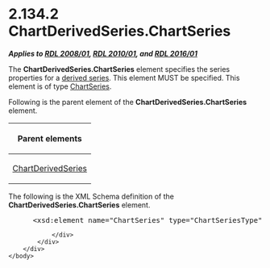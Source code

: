 <html dir="LTR" xmlns:mshelp="http://msdn.microsoft.com/mshelp" xmlns:ddue="http://ddue.schemas.microsoft.com/authoring/2003/5" xmlns:xlink="http://www.w3.org/1999/xlink" xmlns:tool="http://www.microsoft.com/tooltip">
    <head>
        <meta http-equiv="Content-Type" content="text/html; CHARSET=utf-8"></meta>
        <meta name="save" content="history"></meta>
        <title>2.134.2 ChartDerivedSeries.ChartSeries</title>
        <xml>
            <mshelp:toctitle title="2.134.2 ChartDerivedSeries.ChartSeries"></mshelp:toctitle>
            <mshelp:rltitle title="[MS-RDL]: ChartDerivedSeries.ChartSeries"></mshelp:rltitle>
            <mshelp:keyword index="A" term="bfd3c607-c1f9-481c-bb0d-39816e8955bd"></mshelp:keyword>
            <mshelp:attr name="DCSext.ContentType" value="open specification"></mshelp:attr>
            <mshelp:attr name="AssetID" value="bfd3c607-c1f9-481c-bb0d-39816e8955bd"></mshelp:attr>
            <mshelp:attr name="TopicType" value="kbRef"></mshelp:attr>
            <mshelp:attr name="DCSext.Title" value="[MS-RDL]: ChartDerivedSeries.ChartSeries" />
        </xml>
    </head>
    <body>
        <div id="header">
            <h1 class="heading">2.134.2 ChartDerivedSeries.ChartSeries</h1>
        </div>
        <div id="mainSection">
            <div id="mainBody">
                <div id="allHistory" class="saveHistory"></div>
                <div id="sectionSection0" class="section" name="collapseableSection">
                    

<p><b><i>Applies to </i></b><a href="1e855f94-4617-47e4-b89e-0856c6cb420f.htm"><b><i>RDL 2008/01</i></b></a><b><i>,
</i></b><a href="3428e690-a348-4ec7-8a6a-8efb42d2cdee.htm"><b><i>RDL 2010/01</i></b></a><b><i>,
and </i></b><a href="52ce3983-2bfc-4e72-9359-42aaf5fe4509.htm"><b><i>RDL 2016/01</i></b></a></p>

<p>The <b>ChartDerivedSeries.ChartSeries</b> element specifies
the series properties for a <a href="b2482b3f-74ab-4ca8-a9e5-c07955011743.htm#gt_89c358f5-76c6-44a4-89af-56e4fe1feef4">derived
series</a>. This element MUST be specified. This element is of type <a href="aee11573-3fcf-4365-938b-e6c8ceece6e1.htm">ChartSeries</a>.</p>

<p>Following is the parent element of the <b>ChartDerivedSeries.ChartSeries</b>
element.</p>

<table>
 <thead>
  <tr>
   <th>
   <p>Parent elements</p>
   </th>
  </tr>
 </thead>
 <tr>
  <td>
  <p><a href="1d639ad1-8e24-45ec-8dcb-8b6163780a36.htm">ChartDerivedSeries</a>
  </p>
  </td>
 </tr>
</table>

<p>The following is the XML Schema definition of the <b>ChartDerivedSeries.ChartSeries</b>
element.</p>

<dl>
<dd>
<div><pre> &lt;xsd:element name=&quot;ChartSeries&quot; type=&quot;ChartSeriesType&quot; minOccurs=&quot;1&quot; /&gt;
</pre></div>
</dd></dl>


                </div>
            </div>
        </div>
    </body>
</html>